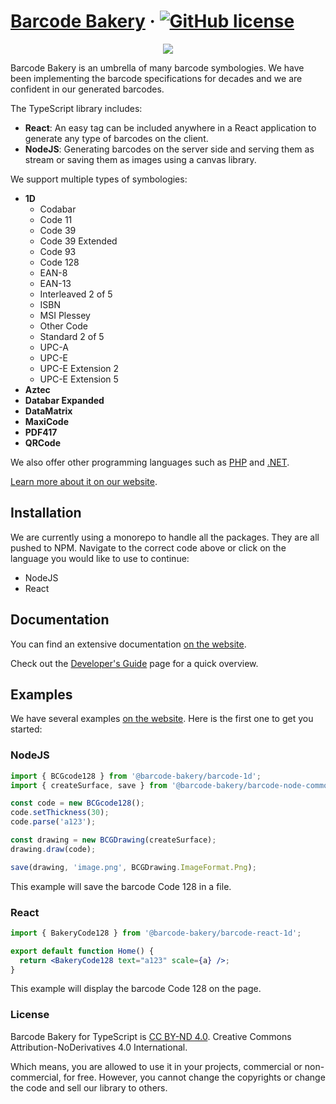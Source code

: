 # [Barcode Bakery](https://www.barcodebakery.com/) &middot; [![GitHub license](https://img.shields.io/badge/license-CC%20BY--ND-blue.svg)](https://creativecommons.org/licenses/by-nd/4.0/deed.en)

<p align="center"><a href="https://www.barcodebakery.com" target="_blank">
    <img src="https://www.barcodebakery.com/images/BCG-Logo-SQ-GitHub.svg">
</a></p>

Barcode Bakery is an umbrella of many barcode symbologies.
We have been implementing the barcode specifications for decades and we are confident in our generated barcodes.

The TypeScript library includes:

- **React**: An easy tag can be included anywhere in a React application to generate any type of barcodes on the client.
- **NodeJS**: Generating barcodes on the server side and serving them as stream or saving them as images using a canvas library.

We support multiple types of symbologies:

- **1D**
  - Codabar
  - Code 11
  - Code 39
  - Code 39 Extended
  - Code 93
  - Code 128
  - EAN-8
  - EAN-13
  - Interleaved 2 of 5
  - ISBN
  - MSI Plessey
  - Other Code
  - Standard 2 of 5
  - UPC-A
  - UPC-E
  - UPC-E Extension 2
  - UPC-E Extension 5
- **Aztec**
- **Databar Expanded**
- **DataMatrix**
- **MaxiCode**
- **PDF417**
- **QRCode**

We also offer other programming languages such as [PHP](https://github.com/barcode-bakery/barcode-php-1d) and [.NET](https://github.com/barcode-bakery/barcode-dotnet-1d).

[Learn more about it on our website](https://www.barcodebakery.com).

## Installation

We are currently using a monorepo to handle all the packages. They are all pushed to NPM.
Navigate to the correct code above or click on the language you would like to use to continue:

- NodeJS
- React

## Documentation

You can find an extensive documentation [on the website](https://www.barcodebakery.com/en/docs/nodejs).

Check out the [Developer's Guide](https://www.barcodebakery.com/en/docs/nodejs/guide/choosing-barcodes) page for a quick overview.

## Examples

We have several examples [on the website](https://www.barcodebakery.com). Here is the first one to get you started:

### NodeJS

```js
import { BCGcode128 } from '@barcode-bakery/barcode-1d';
import { createSurface, save } from '@barcode-bakery/barcode-node-common';

const code = new BCGcode128();
code.setThickness(30);
code.parse('a123');

const drawing = new BCGDrawing(createSurface);
drawing.draw(code);

save(drawing, 'image.png', BCGDrawing.ImageFormat.Png);
```

This example will save the barcode Code 128 in a file.

### React

```jsx
import { BakeryCode128 } from '@barcode-bakery/barcode-react-1d';

export default function Home() {
  return <BakeryCode128 text="a123" scale={a} />;
}
```

This example will display the barcode Code 128 on the page.

### License

Barcode Bakery for TypeScript is [CC BY-ND 4.0](https://creativecommons.org/licenses/by-nd/4.0/deed.en). Creative Commons Attribution-NoDerivatives 4.0 International.

Which means, you are allowed to use it in your projects, commercial or non-commercial, for free. However, you cannot change the copyrights or change the code and sell our library to others.
